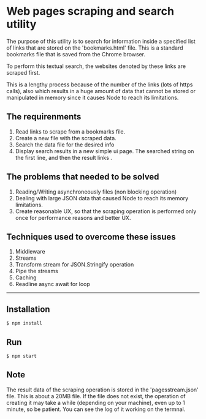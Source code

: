 # Web pages scraping and search utility

The purpose of this utility is to search for information inside a specified list of links that are stored on the 'bookmarks.html' file. This is a standard bookmarks file that is saved from the Chrome browser.

To perform this textual search, the websites denoted by these links are scraped first.

This is a lengthy process because of the number of the links (lots of https calls), also which results in a huge amount of data that cannot be stored or manipulated in memory since it causes Node to reach its limitations.

## The requirenments

1. Read links to scrape from a bookmarks file.
2. Create a new file with the scraped data.
3. Search the data file for the desired info
4. Display search results in a new simple ui page. The searched string on the first line, and then the result links .

## The problems that needed to be solved

1. Reading/Writing asynchroneously files (non blocking operation)
2. Dealing with large JSON data that caused Node to reach its memory limitations.
3. Create reasonable UX, so that the scraping operation is performed only once for performance reasons and better UX.

## Techniques used to overcome these issues

1. Middleware
2. Streams
3. Transform stream for JSON.Stringify operation
4. Pipe the streams
5. Caching
6. Readline async await for loop

<hr>

## Installation

`$ npm install`

## Run

`$ npm start`

## Note

The result data of the scraping operation is stored in the 'pagesstream.json' file.
This is about a 20MB file.
If the file does not exist, the operation of creating it may take a while (depending on your machine), even up to 1 minute, so be patient. You can see the log of it working on the termnal.

